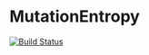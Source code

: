 # MutationEntropy

[![Build Status](https://github.com/DivingWhale/MutationEntropy.jl/actions/workflows/CI.yml/badge.svg?branch=main)](https://github.com/DivingWhale/MutationEntropy.jl/actions/workflows/CI.yml?query=branch%3Amain)
